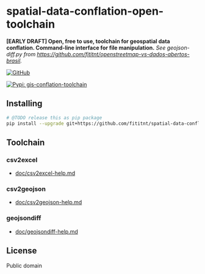 # spatial-data-conflation-open-toolchain
**[EARLY DRAFT] Open, free to use, toolchain for geospatial data conflation. Command-line interface for file manipulation.** _See geojson-diff.py from <https://github.com/fititnt/openstreetmap-vs-dados-abertos-brasil>._

[![GitHub](https://img.shields.io/badge/GitHub-fititnt%20spatial--data--conflation--open--toolchain-lightgrey?logo=github&style=social[fititnt/geojson-diff] "GitHub")](https://github.com/fititnt/spatial-data-conflation-open-toolchain)

[![Pypi: gis-conflation-toolchain](https://img.shields.io/badge/python%20pypi-gis--conflation--toolchain-brightgreen[Python] 
 "Pypi: gis-conflation-toolchain")](https://pypi.org/project/gis-conflation-toolchain)


## Installing

```bash
# @TODO release this as pip package
pip install --upgrade git+https://github.com/fititnt/spatial-data-conflation-open-toolchain.git#egg=gis-conflation-toolchain
```

<!--
-  Saalfield, Alan. Conflation: Automated Map Compilation. BUREAU OF THE CENSUS STATISTICAL RESEARCH DIVISION REPORT SERIES, SRD Research Report Number: Census/SRD/RR-87124
  - https://www.census.gov/content/dam/Census/library/working-papers/1987/adrm/rr87-24.pdf
- Lynch, M. and A. Saalfeld, 1985, "Conflation: Automated Map Compilation, a Video Game Approach", Proceedings, Auto-Carto VII
  - https://cartogis.org/docs/proceedings/archive/auto-carto-7/pdf/conflation-automated-map-compilation-a-video-game-approach.pdf
-->

## Toolchain

### csv2excel
- [doc/csv2excel-help.md](doc/csv2excel-help.md)

### csv2geojson
- [doc/csv2geojson-help.md](doc/csv2geojson-help.md)

### geojsondiff
- [doc/geojsondiff-help.md](doc/geojsondiff-help.md)

<!--

osmf2geojson
osmf2geojson tests/data/test2.osm

# https://docs.osmcode.org/osmium/latest/osmium-sort.html
osmium sort -o tests/data/test2-v2.osm tests/data/test2.osm
osmium sort -o tests/data/test1-v2.osm tests/data/test1.osm
osmf2geojson tests/data/test2-v2.osm > tests/temp/test2-v2.geojson
osmf2geojson tests/data/test1-v2.osm > tests/temp/test1-v2.geojson
-->

## License

Public domain